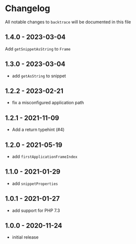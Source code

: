 # Changelog

All notable changes to `backtrace` will be documented in this file

## 1.4.0 - 2023-03-04

Add `getSnippetAsString` to `Frame`

## 1.3.0 - 2023-03-04

- add `getAsString` to snippet

## 1.2.2 - 2023-02-21

- fix a misconfigured application path

## 1.2.1 - 2021-11-09

- Add a return typehint (#4)

## 1.2.0 - 2021-05-19

- add `firstApplicationFrameIndex`

## 1.1.0 - 2021-01-29

- add `snippetProperties`

## 1.0.1 - 2021-01-27

- add support for PHP 7.3

## 1.0.0 - 2020-11-24

- initial release
